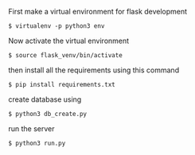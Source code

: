 First make a virtual environment for flask development

    $ virtualenv -p python3 env

Now activate the virtual environment

    $ source flask_venv/bin/activate

then install all the requirements using this command

    $ pip install requirements.txt

create database using

    $ python3 db_create.py

run the server

    $ python3 run.py





